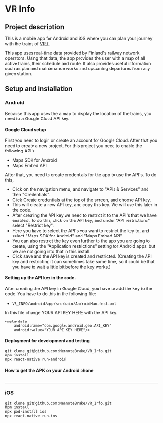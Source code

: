 # VR Info

## Project description
This is a mobile app for Android and iOS where you can plan your journey with the trains of [VR.fi](https://www.vr.fi/en).

This app uses real-time data provided by Finland's railway network operators. Using that data, the app provides the user with a map of all active trains, their schedule and route.
It also provides useful information such as planned maintenance works and upcoming departures from any given station.

## Setup and installation

### Android
Because this app uses the a map to display the location of the trains, you need to a Google Cloud API key.

#### Google Cloud setup
First you need to login or create an account for Google Cloud. After that you need to create a new project. For this project you need to enable the following API's

- Maps SDK for Android
- Maps Embed API

After that, you need to create credentials for the app to use the API's. To do this,
- Click on the navigation menu, and navigate to "APIs & Services" and then "Credentials".
- Click Create credentials at the top of the screen, and choose API key.
- This will create a new API key, and copy this key. We will use this later in the code.
- After creating the API key we need to restrict it to the API's that we have enabled. To do this, click on the API key, and under "API restrictions" select "Restrict key".
- Here you have to select the API's you want to restrict the key to, and select "Maps SDK for Android" and "Maps Embed API"
- You can also restrict the key even further to the app you are going to create, using the "Application restrictions" setting for Android apps, but we are not going into that in this install. 
- Click save and the API key is created and restricted. (Creating the API key and restricting it can sometimes take some time, so it could be that you have to wait a little bit before the key works.)

#### Setting up the API key in the code. 
After creating the API key in Google Cloud, you have to add the key to the code. You have to do this in the following file:

- `VR_INFO/android/app/src/main/AndroidManifest.xml`

In this file change YOUR API KEY HERE with the API key. 
``` 
<meta-data
    android:name="com.google.android.geo.API_KEY"
    android:value="YOUR API KEY HERE"/>
```

#### Deployment for development and testing
```
git clone git@github.com:MennoteBrake/VR_Info.git
npm install
npx react-native run-android
```

#### How to get the APK on your Android phone
```

```
---------------
### iOS
```
git clone git@github.com:MennoteBrake/VR_Info.git
npm install
npx pod-install ios
npx react-native run-ios
```